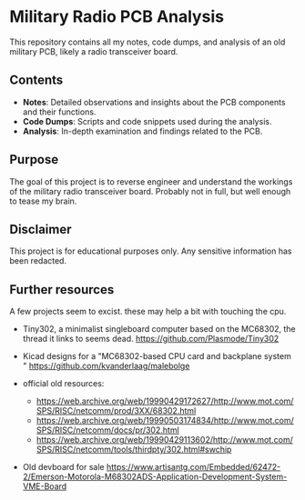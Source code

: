 # Military Radio PCB Analysis

This repository contains all my notes, code dumps, and analysis of an old military PCB, likely a radio transceiver board.

## Contents

- **Notes**: Detailed observations and insights about the PCB components and their functions.
- **Code Dumps**: Scripts and code snippets used during the analysis.
- **Analysis**: In-depth examination and findings related to the PCB.

## Purpose

The goal of this project is to reverse engineer and understand the workings of the military radio transceiver board.
Probably not in full, but well enough to tease my brain.

## Disclaimer

This project is for educational purposes only. Any sensitive information has been redacted.

## Further resources

A few projects seem to excist. these may help a bit with touching the cpu.

- Tiny302, a minimalist singleboard computer based on the MC68302, the thread it links to seems dead.
  https://github.com/Plasmode/Tiny302
- Kicad designs for a "MC68302-based CPU card and backplane system " 
  https://github.com/kvanderlaag/malebolge

- official old resources:
    - https://web.archive.org/web/19990429172627/http://www.mot.com/SPS/RISC/netcomm/prod/3XX/68302.html
    - https://web.archive.org/web/19990503174834/http://www.mot.com/SPS/RISC/netcomm/docs/pr/302.html
    - https://web.archive.org/web/19990429113602/http://www.mot.com/SPS/RISC/netcomm/tools/thirdpty/302.html#swchip

- Old devboard for sale https://www.artisantg.com/Embedded/62472-2/Emerson-Motorola-M68302ADS-Application-Development-System-VME-Board